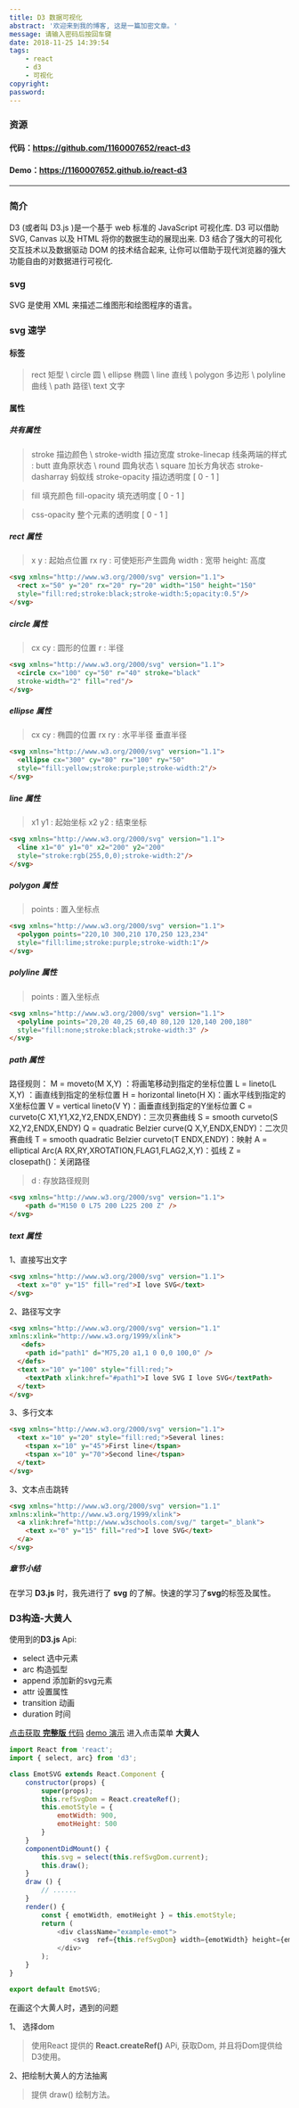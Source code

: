 ```yaml
---
title: D3 数据可视化
abstract: '欢迎来到我的博客, 这是一篇加密文章。'
message: 请输入密码后按回车键
date: 2018-11-25 14:39:54
tags:
    - react
    - d3
    - 可视化
copyright:
password:
---
```


### 资源
#### 代码：https://github.com/1160007652/react-d3
#### Demo：https://1160007652.github.io/react-d3

-----

### 简介

D3 (或者叫 D3.js )是一个基于 web 标准的 JavaScript 可视化库. D3 可以借助 SVG, Canvas 以及 HTML 将你的数据生动的展现出来. D3 结合了强大的可视化交互技术以及数据驱动 DOM 的技术结合起来, 让你可以借助于现代浏览器的强大功能自由的对数据进行可视化.

<!-- more -->

### svg

SVG 是使用 XML 来描述二维图形和绘图程序的语言。

### svg 速学

#### 标签

> rect 矩型 \ circle 圆 \ ellipse 椭圆 \ line 直线 \ polygon 多边形 \ polyline 曲线 \ path 路径\ text 文字

#### 属性

##### 共有属性
> stroke 描边颜色 \ stroke-width 描边宽度
> stroke-linecap 线条两端的样式 : butt 直角原状态 \ round 圆角状态 \ square 加长方角状态
> stroke-dasharray 蚂蚁线
> stroke-opacity 描边透明度 [ 0 - 1 ]

> fill 填充颜色
> fill-opacity 填充透明度 [ 0 - 1 ]

> css-opacity 整个元素的透明度 [ 0 - 1 ]

##### rect 属性
> x y : 起始点位置
> rx ry : 可使矩形产生圆角
> width : 宽带
> height: 高度

```html
<svg xmlns="http://www.w3.org/2000/svg" version="1.1">
  <rect x="50" y="20" rx="20" ry="20" width="150" height="150"
  style="fill:red;stroke:black;stroke-width:5;opacity:0.5"/>
</svg>
```

##### circle 属性
> cx cy : 圆形的位置
> r : 半径

```html
<svg xmlns="http://www.w3.org/2000/svg" version="1.1">
  <circle cx="100" cy="50" r="40" stroke="black"
  stroke-width="2" fill="red"/>
</svg>
```

##### ellipse 属性
> cx cy : 椭圆的位置
> rx ry : 水平半径 垂直半径

```html
<svg xmlns="http://www.w3.org/2000/svg" version="1.1">
  <ellipse cx="300" cy="80" rx="100" ry="50"
  style="fill:yellow;stroke:purple;stroke-width:2"/>
</svg>
```

##### line 属性
> x1 y1 : 起始坐标
> x2 y2 : 结束坐标

```html
<svg xmlns="http://www.w3.org/2000/svg" version="1.1">
  <line x1="0" y1="0" x2="200" y2="200"
  style="stroke:rgb(255,0,0);stroke-width:2"/>
</svg>
```

##### polygon 属性
> points : 置入坐标点

```html
<svg xmlns="http://www.w3.org/2000/svg" version="1.1">
  <polygon points="220,10 300,210 170,250 123,234"
  style="fill:lime;stroke:purple;stroke-width:1"/>
</svg>
```

##### polyline 属性
> points : 置入坐标点

```html
<svg xmlns="http://www.w3.org/2000/svg" version="1.1">
  <polyline points="20,20 40,25 60,40 80,120 120,140 200,180"
  style="fill:none;stroke:black;stroke-width:3" />
</svg>
```

##### path 属性

路径规则：
M = moveto(M X,Y) ：将画笔移动到指定的坐标位置
L = lineto(L X,Y) ：画直线到指定的坐标位置
H = horizontal lineto(H X)：画水平线到指定的X坐标位置
V = vertical lineto(V Y)：画垂直线到指定的Y坐标位置
C = curveto(C X1,Y1,X2,Y2,ENDX,ENDY)：三次贝赛曲线
S = smooth curveto(S X2,Y2,ENDX,ENDY)
Q = quadratic Belzier curve(Q X,Y,ENDX,ENDY)：二次贝赛曲线
T = smooth quadratic Belzier curveto(T ENDX,ENDY)：映射
A = elliptical Arc(A RX,RY,XROTATION,FLAG1,FLAG2,X,Y)：弧线
Z = closepath()：关闭路径

> d : 存放路径规则

```html
<svg xmlns="http://www.w3.org/2000/svg" version="1.1">
    <path d="M150 0 L75 200 L225 200 Z" />
</svg>
```
##### text 属性

1、直接写出文字

```html
<svg xmlns="http://www.w3.org/2000/svg" version="1.1">
  <text x="0" y="15" fill="red">I love SVG</text>
</svg>
```

2、路径写文字

```html
<svg xmlns="http://www.w3.org/2000/svg" version="1.1"
xmlns:xlink="http://www.w3.org/1999/xlink">
   <defs>
    <path id="path1" d="M75,20 a1,1 0 0,0 100,0" />
  </defs>
  <text x="10" y="100" style="fill:red;">
    <textPath xlink:href="#path1">I love SVG I love SVG</textPath>
  </text>
</svg>
```
3、多行文本

```html
<svg xmlns="http://www.w3.org/2000/svg" version="1.1">
  <text x="10" y="20" style="fill:red;">Several lines:
    <tspan x="10" y="45">First line</tspan>
    <tspan x="10" y="70">Second line</tspan>
  </text>
</svg>
```

3、文本点击跳转

```html
<svg xmlns="http://www.w3.org/2000/svg" version="1.1"
xmlns:xlink="http://www.w3.org/1999/xlink">
  <a xlink:href="http://www.w3schools.com/svg/" target="_blank">
    <text x="0" y="15" fill="red">I love SVG</text>
  </a>
</svg>
```

##### 章节小结

在学习 **D3.js** 时，我先进行了 **svg**  的了解。快速的学习了**svg**的标签及属性。

### D3构造-大黄人

使用到的**D3.js** Api:
- select 选中元素
- arc 构造弧型
- append 添加新的svg元素
- attr 设置属性
- transition 动画
- duration 时间

[点击获取 **完整版** 代码](https://github.com/1160007652/react-d3/blob/master/src/page/example-1-emot/index.js)
[demo 演示](https://1160007652.github.io/react-d3) 进入点击菜单 **大黄人**

``` js
import React from 'react';
import { select, arc} from 'd3';

class EmotSVG extends React.Component {
    constructor(props) {
        super(props);
        this.refSvgDom = React.createRef();
        this.emotStyle = {
            emotWidth: 900,
            emotHeight: 500
        }
    }
    componentDidMount() {
        this.svg = select(this.refSvgDom.current);
        this.draw();
    }
    draw () {
        // ......
    }
    render() {
        const { emotWidth, emotHeight } = this.emotStyle;
        return (
            <div className="example-emot">
                <svg  ref={this.refSvgDom} width={emotWidth} height={emotHeight} ></svg>
            </div>
        );
    }
}

export default EmotSVG;
```

在画这个大黄人时，遇到的问题

1、 选择dom

> 使用React 提供的 **React.createRef()** APi, 获取Dom, 并且将Dom提供给D3使用。

2、把绘制大黄人的方法抽离

> 提供 draw() 绘制方法。